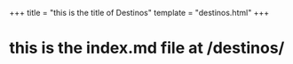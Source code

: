 +++
title = "this is the title of Destinos"
template = "destinos.html"
+++

# this is the index.md file at /destinos/
